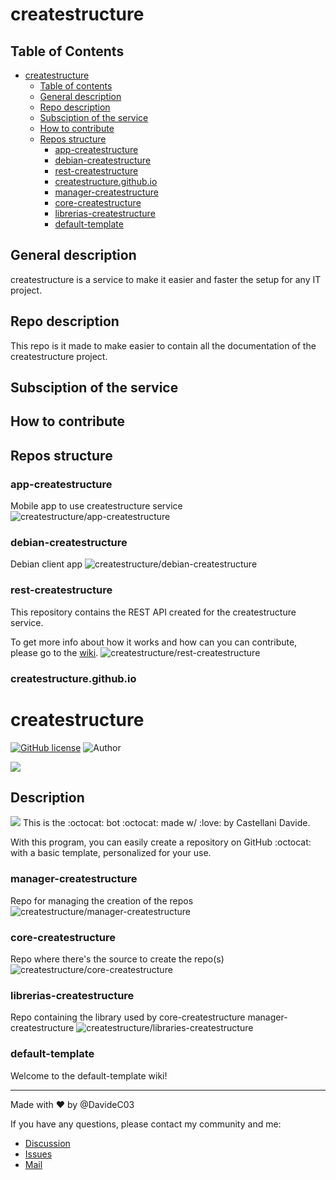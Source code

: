 # createstructure

## Table of Contents
- [createstructure](#createstructure)
  - [Table of contents](#table-of-contents)
  - [General description](#general-description)
  - [Repo description](#repo-description)
  - [Subsciption of the service](#subsciption-of-the-service)
  - [How to contribute](#how-to-contribute)
  - [Repos structure](#repos-structure)
    - [app-createstructure](#app-createstructure)
    - [debian-createstructure](#debian-createstructure)
    - [rest-createstructure](#rest-createstructure)
    - [createstructure.github.io](#createstructure.github.io)
    - [manager-createstructure](#manager-createstructure)
    - [core-createstructure](#core-createstructure)
    - [librerias-createstructure](#librerias-createstructure)
    - [default-template](#default-template)

## General description
createstructure is a service to make it easier and faster the setup for any IT project.

## Repo description
This repo is it made to make easier to contain all the documentation of the createstructure project.

## Subsciption of the service


## How to contribute


## Repos structure

### app-createstructure
Mobile app to use createstructure service
![createstructure/app-createstructure](https://opengraph.githubassets.com/f4c4090ca30cdd10d02102d88530d7a55fd08410fe735d047eabb85c082c86df/createstructure/app-createstructure)

### debian-createstructure
Debian client app
![createstructure/debian-createstructure](https://opengraph.githubassets.com/ffec71b52f5a8aad89c032753b480a607568cc335e0d8769b84c26c05163c2ad/createstructure/debian-createstructure)

### rest-createstructure
This repository contains the REST API created for the createstructure service.

To get more info about how it works and how can you can contribute, please go to the [wiki](https://github.com/createstructure/rest-createstructure/wiki).
![createstructure/rest-createstructure](https://opengraph.githubassets.com/cad05156c359e8665206bdb005420539bb843cba414c759a62ce06acf3376749/createstructure/rest-createstructure)

### createstructure.github.io
# createstructure
[![GitHub license](https://img.shields.io/badge/license-GNU-green?style=flat)](https://github.com/createstructure/createstructure/blob/master/LICENSE) ![Author](https://img.shields.io/badge/author-Castellani%20Davide-green?style=flat)

![](https://github.com/CastellaniDavide/createstructure/raw/master/docs/createstructure.png)

## Description
![](https://aimhigherafrica.com/wp-content/uploads/2018/09/o6.png)
This is the :octocat: bot :octocat: made w/ :love: by Castellani Davide.

With this program, you can easily create a repository on GitHub :octocat: with a basic template, personalized for your use.

### manager-createstructure
Repo for managing the creation of the repos
![createstructure/manager-createstructure](https://opengraph.githubassets.com/5b8f42991e48d1ad0f54a18e131b5af3a7bebd750d1924e17639d072d69b7fc5/createstructure/manager-createstructure)

### core-createstructure
Repo where there's the source to create the repo(s)
![createstructure/core-createstructure](https://opengraph.githubassets.com/e99289000e1828d3876752cd2ab7c13d1a5a87d45d8e788629ab13b0c6e1616e/createstructure/core-createstructure)

### librerias-createstructure
Repo containing the library used by core-createstructure  manager-createstructure
![createstructure/libraries-createstructure](https://opengraph.githubassets.com/72364e818bfdd65899ba491f253da3377f2e9cf314ae5c443bb79478a0cb5e75/createstructure/libraries-createstructure)

### default-template
Welcome to the default-template wiki!

---
Made with ❤️ by @DavideC03

If you have any questions, please contact my community and me:

- [Discussion](https://github.com/createstructure/createstructure/discussions/new)
- [Issues](https://github.com/createstructure/createstructure/issues/new)
- [Mail](mailto:help@castellanidavide.it)

